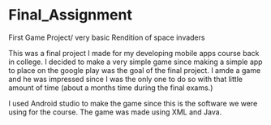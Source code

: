 # Final_Assignment
First Game Project/ very basic Rendition of space invaders

This was a final project I made for my developing mobile apps course back in college. I decided to make a very simple game since making a simple app to place on the google play was
the goal of the final project. I amde a game and he was impressed since I was the only one to do so with that little amount of time (about a months time during the final exams.) 

I used Android studio to make the game since this is the software we were using for the course. The game was made using XML and Java.
